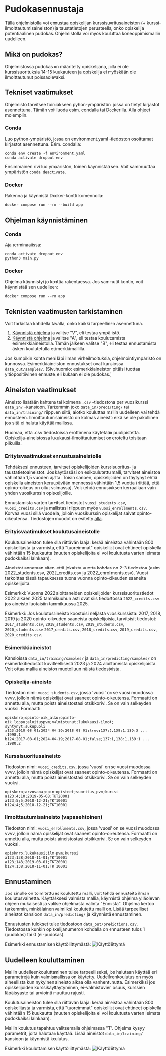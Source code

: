# Pudokasennustaja

Tällä ohjelmistolla voi ennustaa opiskelijan kurssisuoritusaineiston (+ kurssi-ilmoittautumisaineiston) ja taustatietojen perusteella, onko opiskelija potentiaalinen pudokas. Ohjelmistolla voi myös kouluttaa koneoppimismallin uudelleen.

## Mikä on pudokas?

Ohjelmistossa pudokas on määritelty opiskelijana, jolla ei ole kurssisuorituksia 14-15 kuukauteen ja opiskelija ei myöskään ole ilmoittautunut poissaolevaksi.

## Tekniset vaatimukset

Ohjelmisto tarvitsee toimiakseen pyhon-ympäristön, jossa on tietyt kirjastot asennettuna. Tämän voit luoda esim. condalla tai Dockerilla. Alla ohjeet molempiin.

### Conda
Luo python-ympäristö, jossa on environment.yaml -tiedoston osoittamat kirjastot asennettuna. Esim. condalla: 
```
conda env create -f environment.yaml
conda activate dropout-env
```
Ensimmäinen rivi luo ympäristön, toinen käynnistää sen. Voit sammuuttaa ympäristön ```conda deactivate```.

### Docker

Rakenna ja käynnistä Docker-kontti komennolla:
```
docker compose run --rm --build app
```

## Ohjelman käynnistäminen

### Conda
Aja terminaalissa:
```
conda activate dropout-env
python3 main.py
```

### Docker
Ohjelma käynnistyi jo konttia rakentaessa. Jos sammutit kontin, voit käynnistää sen uudelleen:
```
docker compose run --rm app
```

## Teknisten vaatimusten tarkistaminen

Voit tarkistaa kahdella tavalla, onko kaikki tarpeellinen asennettuna.
1. [Käynnistä ohjelma](#ohjelman-käynnistäminen) ja valitse "V", eli testaa ympäristö.
2. [Käynnistä ohjelma](#ohjelman-käynnistäminen) ja valitse "A", eli testaa kouluttamista esimerkkiaineistolla. Tämän jälkeen valitse "B", eli testaa ennustamista äsken koulutetulla esimerkkimallilla.

Jos kumpikin kohta meni läpi ilman virheilmoituksia, ohjelmointiympäristö on kunnossa. Esimerkkiaineiston ennustukset ovat kansiossa ```data_out/samples/```. (Sivuhuomio: esimerkkiaineiston pitäisi tuottaa yltiöpositiivinen ennuste, eli kukaan ei ole pudokas.)

## Aineiston vaatimukset

Aineisto lisätään kahtena tai kolmena ```.csv``` -tiedostona per vuosikurssi ```data_in/``` -kansioon. Tarkemmin joko ```data_in/predicting/``` tai ```data_in/training/``` riippuen siitä, aiotko kouluttaa mallin uudelleen vai tehdä ennusteen.
Ilmoittautumisaineisto on kolmas aineisto eikä se ole pakollinen jos sitä ei haluta käyttää mallissa.

Huomaa, että .csv tiedostoissa erottimena käytetään puolipistettä. Opiskelija-aineistossa lukukausi-ilmoittautumiset on eroteltu toisitaan pilkuilla.

### Erityisvaatimukset ennustusaineistolle

Tehdäksesi ennusteen, tarvitset opiskelijoiden kurssisuoritus- ja taustatietoaineistot. Jos käytössäsi on esikoulutettu malli, tarvitset aineistoa vähintään 1,5 vuoden ajalta. Toisin sanoen, opiskelijoiden on täytynyt ehtiä opiskella aineiston keruupävään mennessä vähintään 1,5 vuotta (riittää, että opinto-oikeus on ollut voimassa). Voit tehdä ennustuksen kerraallaan vain yhden vuosikurssin opiskelijoille.

Ennustamista varten tarvitset tiedostot ```vuosi_students.csv```, ```vuosi_credits.csv``` ja mallistasi riippuen myös ```vuosi_enrollments.csv```. Korvaa vuosi sillä vuodella, jolloin vuosikurssin opiskelijat saivat opinto-oikeutensa. Tiedostojen muodot on esitelty [alla](#opiskelija-aineisto).

### Erityisvaatimukset koulutusaineistolle

Koulutusaineiston tulee olla riittävän laaja: kerää aineistoa vähintään 800 opiskelijasta ja varmista, että "tuoreimmat" opiskelijat ovat ehtineet opiskella vähintään 15 kuukautta (muuten opiskelijoita ei voi koulutusta varten leimata pudokkaiksi lainkaan).

Aineistot annetaan siten, että jokaista vuotta kohden on 2-3 tiedostoa (esim. 2022_students.csv, 2022_credits.csv ja 2022_enrollments.csv).
Vuosi tarkoittaa tässä tapauksessa tuona vuonna opinto-oikeuden saaneita opiskelijoita.

Esimerkki: Vuonna 2022 aloittaneiden opiskelijoiden kurssisuoritustiedot 2022 alkaen 2025 tammikuuhun asti ovat siis tiedostossa ```2022_credits.csv``` jos aineisto luotaisiin tammikuussa 2025.

Esimerkki: Jos koulutusaineisto koostuisi neljästä vuosikurssista: 2017, 2018, 2019 ja 2020 opinto-oikeuden saaneista opiskelijoista, tarvitsisit tiedostot: ```2017_students.csv```, ```2018_students.csv```, ```2019_students.csv```, ```2020_students.csv``` ```2017_credits.csv```, ```2018_credits.csv```, ```2019_credits.csv```, ```2020_credits.csv```.

### Esimerkkiaineistot

Kansioissa ```data_in/training/samples/``` ja  ```data_in/predicting/samples/``` on esimerkkitiedostot kuvitteellisesti 2023 ja 2024 aloittaneista opiskelijoista. Voit ottaa mallia aineiston muotoiluun näistä tiedostoista.

### Opiskelija-aineisto
Tiedoston nimi: ```vuosi_students.csv```, jossa 'vuosi' on se vuosi muodossa vvvv, jolloin nämä opiskelijat ovat saaneet opinto-oikeutensa.
Formaatti on annettu alla, mutta poista aineistostasi otsikkorivi. Se on vain selkeyden vuoksi.
Formaatti:
```
opisknro;opinto-oik_alku;opinto-oik_loppu;aloituspvm;valmistunut;lukukausi-ilmot;
syntynyt;sukupuoli
a123;2018-08-01;2024-06-19;2018-08-01;true;137:1,138:1,139:3 ... ,1998,1
b124;2017-08-01;2024-06-19;2017-08-01;false;137:1,138:1,139:1 ... ,1980,2
```
### Kurssisuoritusaineisto
Tiedoston nimi: ```vuosi_credits.csv```, jossa 'vuosi' on se vuosi muodossa vvvv, jolloin nämä opiskelijat ovat saaneet opinto-oikeutensa.
Formaatti on annettu alla, mutta poista aineistostasi otsikkorivi. Se on vain selkeyden vuoksi.
```
opisknro;arvosana;opintopisteet;suoritus_pvm;kurssi
a123;4;10;2019-05-08;TKT20001
a123;5;5;2018-12-21;TKT10001
b124;4;5;2018-12-21;TKT10001
```

### Ilmoittautumisaineisto (vapaaehtoinen)
Tiedoston nimi: ```vuosi_enrollments.csv```, jossa 'vuosi' on se vuosi muodossa vvvv, jolloin nämä opiskelijat ovat saaneet opinto-oikeutensa.
Formaatti on annettu alla, mutta poista aineistostasi otsikkorivi. Se on vain selkeyden vuoksi.
```
opisknro;lukukausi;ilm-pvm;kurssi
a123;138;2018-11-01;TKT10001
a123;143;2019-03-01;TKT20001
b124;138;2018-11-01;TKT10001
```

## Ennustaminen

Jos sinulle on toimitettu esikoulutettu malli, voit tehdä ennusteita ilman koulutusvaihetta. Käyttääksesi valmista mallia, käynnistä ohjelma ylläolevan ohjeen mukaisesti ja valitse ohjelmasta valinta "Ennusta". Ohjelma kertoo tarkemmin, minkälainen valmiiksi koulutettu malli on. Lisää tarpeelliset aineistot kansioon ```data_in/predicting/``` ja käynnistä ennustaminen.

Ennustusten tulokset tulee tiedostoon ```data_out/predictions.csv```. Tiedostossa kunkin opiskelijanumeron kohdalla on ennusteen tulos 1 (pudokas) tai 0 (ei-pudokas).

Esimerkki ennustamisen käyttöliittymästä:
![Käyttöliittymä](app/pictures/ui_pred.png)

## Uudelleen kouluttaminen

Mallin uudelleenkouluttaminen tulee tarpeelliseksi, jos halutaan käyttää eri parametrejä kuin valmismallissa on käytetty. Uudelleenkoulutus on myös aiheellista kun nykyinen aineisto alkaa olla vanhentunutta. Esimerkiksi jos opiskelijoiden kurssikäyttäytyminen, ei-valmistuvien osuus, kurssien läpäisyaste tai arviointi muuttuu rajusti.

Koulutusaineiston tulee olla riittävän laaja: kerää aineistoa vähintään 800 opiskelijasta ja varmista, että "tuoreimmat" opiskelijat ovat ehtineet opiskella vähintään 15 kuukautta (muuten opiskelijoita ei voi koulutusta varten leimata pudokkaiksi lainkaan).

Mallin koulutus tapahtuu valitsemalla ohjelmassa "T". Ohjelma kysyy parametrit, joita halutaan käyttää. Lisää aineistot ```data_in/training/``` kansioon ja käynnistä koulutus.

Esimerkki kouluttamisen käyttöliittymästä:
![Käyttöliittymä](app/pictures/ui.png)
